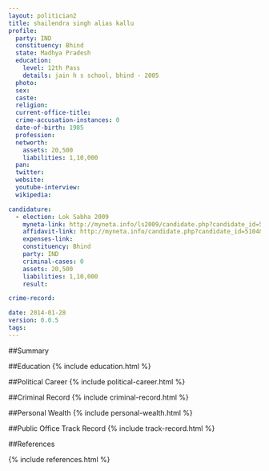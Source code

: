 ```yaml
---
layout: politician2
title: shailendra singh alias kallu
profile: 
  party: IND
  constituency: Bhind
  state: Madhya Pradesh
  education: 
    level: 12th Pass
    details: jain h s school, bhind - 2005
  photo: 
  sex: 
  caste: 
  religion: 
  current-office-title: 
  crime-accusation-instances: 0
  date-of-birth: 1985
  profession: 
  networth: 
    assets: 20,500
    liabilities: 1,10,000
  pan: 
  twitter: 
  website: 
  youtube-interview: 
  wikipedia: 

candidature: 
  - election: Lok Sabha 2009
    myneta-link: http://myneta.info/ls2009/candidate.php?candidate_id=5104
    affidavit-link: http://myneta.info/candidate.php?candidate_id=5104&scan=original
    expenses-link: 
    constituency: Bhind 
    party: IND
    criminal-cases: 0
    assets: 20,500
    liabilities: 1,10,000
    result:  

crime-record: 

date: 2014-01-28
version: 0.0.5
tags: 
---
```

##Summary


##Education
{% include education.html %}


##Political Career
{% include political-career.html %}


##Criminal Record
{% include criminal-record.html %}


##Personal Wealth
{% include personal-wealth.html %}


##Public Office Track Record
{% include track-record.html %}


##References


{% include references.html %}